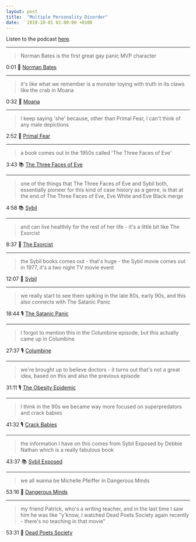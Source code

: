 ```yaml
---
layout: post
title:  "Multiple Personality Disorder"
date:   2018-10-01 01:00:00 +0100
---
```

Listen to the podcast [here](https://podcasts.apple.com/us/podcast/multiple-personality-disorder/id1380008439?i=1000465289954).

----

> Norman Bates is the first great gay panic MVP character

0:01 🎥 [Norman Bates](https://en.wikipedia.org/wiki/Norman_Bates)

----

> it's like what we remember is a monster toying with truth in its claws like the crab in Moana

0:32 🎥 [Moana](https://en.wikipedia.org/wiki/Moana_(2016_film))

----

> I keep saying 'she' because, other than Primal Fear, I can't think of any male depictions

2:52 🎥 [Primal Fear](https://en.wikipedia.org/wiki/Primal_Fear_(film))

----

> a book comes out in the 1950s called 'The Three Faces of Eve'

3:43 📚 [The Three Faces of Eve](https://en.wikipedia.org/wiki/The_Three_Faces_of_Eve)

----

> one of the things that The Three Faces of Eve and Sybil both, essentially pioneer for this kind of case history as a genre, is that at the end of The Three Faces of Eve, Eve White and Eve Black merge

4:58 📚 [Sybil](https://en.wikipedia.org/wiki/Sybil_(Schreiber_book))

----

> and can live healthily for the rest of her life - it's a little bit like The Exorcist

8:37 🎥 [The Exorcist](https://en.wikipedia.org/wiki/The_Exorcist_(film))

----

> the Sybil books comes out - that's huge - the Sybil movie comes out in 1977, it's a two night TV movie event

12:07 🎥 [Sybil](https://en.wikipedia.org/wiki/Sybil_(1976_film))

----

> we really start to see them spiking in the late 80s, early 90s, and this also connects with The Satanic Panic

18:44 🎙️ [The Satanic Panic](/2018/05/02/the-satanic-panic.html)

----

> I forgot to mention this in the Columbine episode, but this actually came up in Columbine

27:37 🎙️ [Columbine](/2018/09/17/columbine.html)

----

> we're brought up to believe doctors - it turns out that's not a great idea, based on this and also the previous episode

31:11 🎙️ [The Obesity Epidemic](/2018/09/19/the-obesity-epidemic.html)

----

> I think in the 90s we became way more focused on superpredators and crack babies

41:32 🎙️ [Crack Babies](/2018/05/04/crack-babies.html)

----

> the information I have on this comes from Sybil Exposed by Debbie Nathan which is a really fabulous book

43:37 📚 [Sybil Exposed](https://en.wikipedia.org/wiki/Debbie_Nathan#Sybil_Exposed)

----

> we all wanna be Michelle Pfeiffer in Dangerous Minds

53:16 🎥 [Dangerous Minds](https://en.wikipedia.org/wiki/Dangerous_Minds)

----

> my friend Patrick, who's a writing teacher, and in the last time I saw him he was like "y'know, I watched Dead Poets Society again recently - there's no teaching in that movie"

53:31 🎥 [Dead Poets Society](https://en.wikipedia.org/wiki/Dead_Poets_Society)
